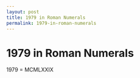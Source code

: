 ```yaml
---
layout: post
title: 1979 in Roman Numerals
permalink: 1979-in-roman-numerals
---
```


# 1979 in Roman Numerals

1979 = MCMLXXIX
